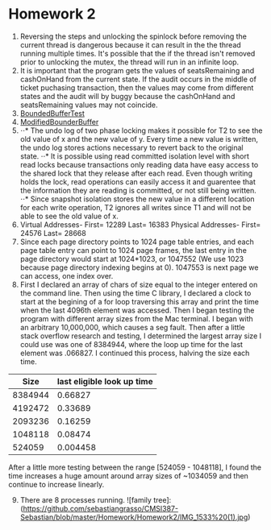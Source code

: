 # Homework 2
1. Reversing the steps and unlocking the spinlock before removing the current thread is dangerous because it can result in the the thread running multiple times. It's possible that the if the thread isn't removed prior to unlocking the mutex, the thread will run in an infinite loop. 
2. It is important that the program gets the values of seatsRemaining and cashOnHand from the current state. If the audit occurs in the middle of ticket puchasing transaction, then the values may come from different states and the audit will by buggy because the cashOnHand and seatsRemaining values may not coincide.
3. [BoundedBufferTest]()
4. [ModifiedBounderBuffer]()
5. ⋅⋅* The undo log of two phase locking makes it possible for T2 to see the old value of x and the new value of y. Every time a new value is written, the undo log stores actions necessary to revert back to the original state.
   ⋅⋅* It is possible using read committed isolation level with short read locks because transactions only reading data have easy access to the shared lock that they release after each read. Even though writing holds the lock, read operations can easily access it and guarentee that the information they are reading is committed, or not still being written. 
   ⋅⋅* Since snapshot isolation stores the new value in a different location for each write operation, T2 ignores all writes since T1 and will not be able to see the old value of x. 
6. Virtual Addresses-
   First= 12289  Last= 16383
   Physical Addresses- 
   First= 24576  Last= 28668
7. Since each page directory points to 1024 page table entries, and each page table entry can point to 1024 page frames, the last entry in the page directory would start at 1024*1023, or 1047552 (We use 1023 because page directory indexing begins at 0). 1047553 is next page we can access, one index over. 
8. First I declared an array of chars of size equal to the integer entered on the command line. Then using the time C library, I declared a clock to start at the begining of a for loop traversing this array and print the time when the last 4096th element was accessed. Then I began testing the program with different array sizes from the Mac terminal. I began with an arbitrary 10,000,000, which causes a seg fault. Then after a little stack overflow research and testing, I determined the largest array size I could use was one of 8384944, where the loop up time for the last element was .066827. I continued this process, halving the size each time.

|Size    | last eligible look up time |
| ------ | ------  |
|8384944 | 0.66827 |
|4192472 | 0.33689 |
|2093236 | 0.16259 |
|1048118 | 0.08474 |
|524059  | 0.004458 |

After a little more testing between the range [524059 - 1048118], I found the time increases a huge amount around array sizes of ~1034059 and then continue to increase linearly. 

9. There are 8 processes running. 
![family tree]: (https://github.com/sebastiangrasso/CMSI387-Sebastian/blob/master/Homework/Homework2/IMG_1533%20(1).jpg)
